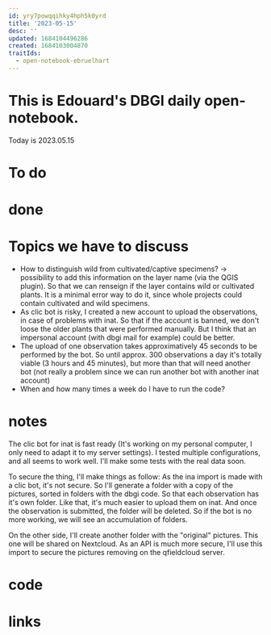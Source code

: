 ```yaml
---
id: yry7powqqihky4hph5k0yrd
title: '2023-05-15'
desc: ''
updated: 1684104496286
created: 1684103004870
traitIds:
  - open-notebook-ebruelhart
---
```


# This is Edouard's DBGI daily open-notebook.

Today is 2023.05.15

# To do

# done

# Topics we have to discuss

- How to distinguish wild from cultivated/captive specimens? -> possibility to add this information on the layer name (via the QGIS plugin). So that we can renseign if the layer contains wild or cultivated plants. It is a minimal error way to do it, since whole projects could contain cultivated and wild specimens.
- As clic bot is risky, I created a new account to upload the observations, in case of problems with inat. So that if the account is banned, we don't loose the older plants that were performed manually. But I think that an impersonal account (with dbgi mail for example) could be better.
- The upload of one observation takes approximatively 45 seconds to be performed by the bot. So until approx. 300 observations a day it's totally viable (3 hours and 45 minutes), but more than that will need another bot (not really a problem since we can run another bot with another inat account)
- When and how many times a week do I have to run the code?


# notes

The clic bot for inat is fast ready (It's working on my personal computer, I only need to adapt it to my server settings). I tested multiple configurations, and all seems to work well. I'll make some tests with the real data soon.

To secure the thing, I'll make things as follow:
As the ina import is made with a clic bot, it's not secure. So I'll generate a folder with a copy of the pictures, sorted in folders with the dbgi code. So that each observation has it's own folder. Like that, it's much easier to upload them on inat. And once the observation is submitted, the folder will be deleted. So if the bot is no more working, we will see an accumulation of folders.

On the other side, I'll create another folder with the "original" pictures. This one will be shared on Nextcloud. As an API is much more secure, I'll use this import to secure the pictures removing on the qfieldcloud server.


# code

# links


